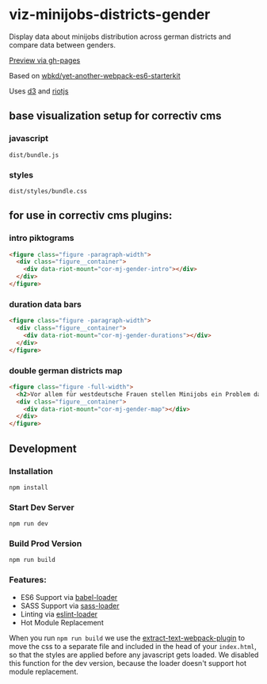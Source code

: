 # viz-minijobs-districts-gender

Display data about minijobs distribution across german districts and compare data between genders.

[Preview via gh-pages](https://correctiv.github.io/viz-minijobs-districts-gender/dist/)

Based on [wbkd/yet-another-webpack-es6-starterkit](https://github.com/wbkd/yet-another-webpack-es6-starterkit)

Uses [d3](https://d3js.org) and [riotjs](https://riotjs.com)

## base visualization setup for correctiv cms

### javascript

```
dist/bundle.js
```

### styles

```
dist/styles/bundle.css
```

## for use in correctiv cms plugins:

### intro piktograms

```html
<figure class="figure -paragraph-width">
  <div class="figure__container">
    <div data-riot-mount="cor-mj-gender-intro"></div>
  </div>
</figure>
```

### duration data bars

```html
<figure class="figure -paragraph-width">
  <div class="figure__container">
    <div data-riot-mount="cor-mj-gender-durations"></div>
  </div>
</figure>
```

### double german districts map

```html
<figure class="figure -full-width">
  <h2>Vor allem für westdeutsche Frauen stellen Minijobs ein Problem dar</h2>
  <div class="figure__container">
    <div data-riot-mount="cor-mj-gender-map"></div>
  </div>
</figure>
```


## Development

### Installation

```
npm install
```

### Start Dev Server

```
npm run dev
```

### Build Prod Version

```
npm run build
```

### Features:

* ES6 Support via [babel-loader](https://github.com/babel/babel-loader)
* SASS Support via [sass-loader](https://github.com/jtangelder/sass-loader)
* Linting via [eslint-loader](https://github.com/MoOx/eslint-loader)
* Hot Module Replacement

When you run `npm run build` we use the [extract-text-webpack-plugin](https://github.com/webpack/extract-text-webpack-plugin) to move the css to a separate file and included in the head of your `index.html`, so that the styles are applied before any javascript gets loaded. We disabled this function for the dev version, because the loader doesn't support hot module replacement.
